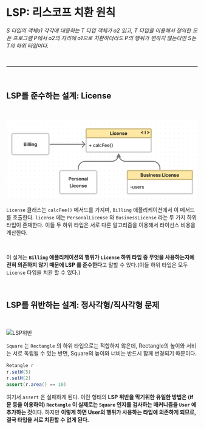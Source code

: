 # **LSP: 리스코프 치환 원칙**
*S 타입의 객체o1 각각에 대응하는 T 타입 객체가 o2 있고, T 타입을 이용해서 정의한 모든 프로그램 P에서 o2의 자리에 o1으로 치환하더라도 P의 행위가 변하지 않는다면 S는 T의 하위 타입이다.*

<br><hr><br>

## **LSP를 준수하는 설계: License**
<br>

![LicenseLSP](/img/LicenseLSP.png)

`License` 클래스는 `calcFee()` 메서드를 가지며, `Billing` 애플리케이션에서 이 메서드를 호출한다. `license` 에는 `PersonalLicense` 와 `BusinessLicense` 라는 두 가지 하위 타입이 존재한다. 이들 두 하위 타입은 서로 다른 알고리즘을 이용해서 라이선스 비용을 계산한다.

<br>

이 설계는 **`Billing` 애플리케이션의 행위가 `License` 하위 타입 중 무엇을 사용하는지에 전혀 의존하지 않기 때문에 LSP 를 준수한다**고 말할 수 있다.(이들 하위 타입은 모두 `License` 타입을 치환 할 수 있다.)

<br>

## **LSP를 위반하는 설계: 정사각형/직사각형 문제**
<br>

![LSP위반](/img/LSP위반.png)

`Square` 는 `Rectangle` 의 하위 타입으로는 적합하지 않은데, Rectangle의 높이와 서비는 서로 독립될 수 있는 반면, Square의 높이와 너비는 반드시 함께 변경되기 때문이다.

```java
Retangle r
r.setW(5)
r.setH(2)
assert(r.area() == 10)
```

여기서 `assert` 은 실패하게 된다.
이런 형태의 **LSP 위반을 막기위한 유일한 방법은 (if문 등을 이용하여) `Rectangle` 이 실제로는 `Square` 인지를 검사하는 매커니즘을 `User` 에 추가하는 것**이다.
하지만 **이렇게 하면 User의 행위가 사용하는 타입에 의존하게 되므로, 결국 타입을 서로 치환할 수 없게 된다.**
